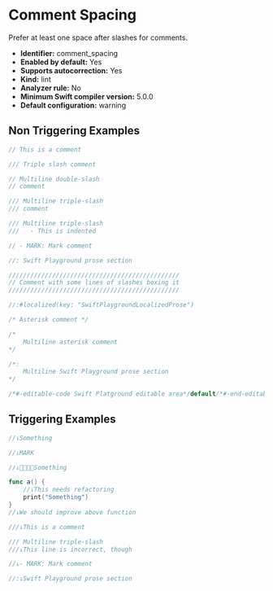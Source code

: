 # Comment Spacing

Prefer at least one space after slashes for comments.

* **Identifier:** comment_spacing
* **Enabled by default:** Yes
* **Supports autocorrection:** Yes
* **Kind:** lint
* **Analyzer rule:** No
* **Minimum Swift compiler version:** 5.0.0
* **Default configuration:** warning

## Non Triggering Examples

```swift
// This is a comment
```

```swift
/// Triple slash comment
```

```swift
// Multiline double-slash
// comment
```

```swift
/// Multiline triple-slash
/// comment
```

```swift
/// Multiline triple-slash
///   - This is indented
```

```swift
// - MARK: Mark comment
```

```swift
//: Swift Playground prose section
```

```swift
///////////////////////////////////////////////
// Comment with some lines of slashes boxing it
///////////////////////////////////////////////
```

```swift
//:#localized(key: "SwiftPlaygroundLocalizedProse")
```

```swift
/* Asterisk comment */
```

```swift
/*
    Multiline asterisk comment
*/
```

```swift
/*:
    Multiline Swift Playground prose section
*/
```

```swift
/*#-editable-code Swift Platground editable area*/default/*#-end-editable-code*/
```

## Triggering Examples

```swift
//↓Something
```

```swift
//↓MARK
```

```swift
//↓👨‍👨‍👦‍👦Something
```

```swift
func a() {
    //↓This needs refactoring
    print("Something")
}
//↓We should improve above function
```

```swift
///↓This is a comment
```

```swift
/// Multiline triple-slash
///↓This line is incorrect, though
```

```swift
//↓- MARK: Mark comment
```

```swift
//:↓Swift Playground prose section
```
